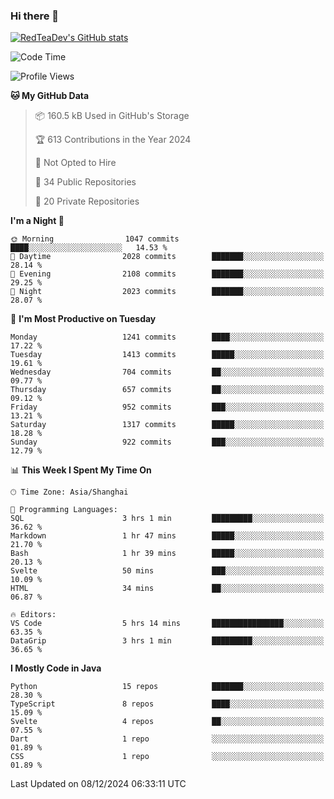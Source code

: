 ### Hi there 👋

<!--
**RedTeaDev/RedTeaDev** is a ✨ _special_ ✨ repository because its `README.md` (this file) appears on your GitHub profile.

Here are some ideas to get you started:

- 🔭 I’m currently working on ...
- 🌱 I’m currently learning ...
- 👯 I’m looking to collaborate on ...
- 🤔 I’m looking for help with ...
- 💬 Ask me about ...
- 📫 How to reach me: ...
- 😄 Pronouns: ...
- ⚡ Fun fact: ...
-->

<!--
[![wakatime](https://wakatime.com/badge/user/6b101ed0-04c0-4490-9283-eb61f2efff96.svg)](https://wakatime.com/@6b101ed0-04c0-4490-9283-eb61f2efff96)
!-->

[![RedTeaDev's GitHub stats](https://github-readme-stats.vercel.app/api?username=RedTeaDev\&include_all_commits=true)](https://github.com/anuraghazra/github-readme-stats)
<!--
[![willianrod's wakatime stats](https://github-readme-stats.vercel.app/api/wakatime?username=RedTeaDev)](https://github.com/anuraghazra/github-readme-stats)
!-->
<!--START_SECTION:waka-->
![Code Time](http://img.shields.io/badge/Code%20Time-2%2C790%20hrs%207%20mins-blue)

![Profile Views](http://img.shields.io/badge/Profile%20Views-0-blue)

**🐱 My GitHub Data** 

> 📦 160.5 kB Used in GitHub's Storage 
 > 
> 🏆 613 Contributions in the Year 2024
 > 
> 🚫 Not Opted to Hire
 > 
> 📜 34 Public Repositories 
 > 
> 🔑 20 Private Repositories 
 > 
**I'm a Night 🦉** 

```text
🌞 Morning                1047 commits        ████░░░░░░░░░░░░░░░░░░░░░   14.53 % 
🌆 Daytime                2028 commits        ███████░░░░░░░░░░░░░░░░░░   28.14 % 
🌃 Evening                2108 commits        ███████░░░░░░░░░░░░░░░░░░   29.25 % 
🌙 Night                  2023 commits        ███████░░░░░░░░░░░░░░░░░░   28.07 % 
```
📅 **I'm Most Productive on Tuesday** 

```text
Monday                   1241 commits        ████░░░░░░░░░░░░░░░░░░░░░   17.22 % 
Tuesday                  1413 commits        █████░░░░░░░░░░░░░░░░░░░░   19.61 % 
Wednesday                704 commits         ██░░░░░░░░░░░░░░░░░░░░░░░   09.77 % 
Thursday                 657 commits         ██░░░░░░░░░░░░░░░░░░░░░░░   09.12 % 
Friday                   952 commits         ███░░░░░░░░░░░░░░░░░░░░░░   13.21 % 
Saturday                 1317 commits        █████░░░░░░░░░░░░░░░░░░░░   18.28 % 
Sunday                   922 commits         ███░░░░░░░░░░░░░░░░░░░░░░   12.79 % 
```


📊 **This Week I Spent My Time On** 

```text
🕑︎ Time Zone: Asia/Shanghai

💬 Programming Languages: 
SQL                      3 hrs 1 min         █████████░░░░░░░░░░░░░░░░   36.62 % 
Markdown                 1 hr 47 mins        █████░░░░░░░░░░░░░░░░░░░░   21.70 % 
Bash                     1 hr 39 mins        █████░░░░░░░░░░░░░░░░░░░░   20.13 % 
Svelte                   50 mins             ███░░░░░░░░░░░░░░░░░░░░░░   10.09 % 
HTML                     34 mins             ██░░░░░░░░░░░░░░░░░░░░░░░   06.87 % 

🔥 Editors: 
VS Code                  5 hrs 14 mins       ████████████████░░░░░░░░░   63.35 % 
DataGrip                 3 hrs 1 min         █████████░░░░░░░░░░░░░░░░   36.65 % 
```

**I Mostly Code in Java** 

```text
Python                   15 repos            ███████░░░░░░░░░░░░░░░░░░   28.30 % 
TypeScript               8 repos             ████░░░░░░░░░░░░░░░░░░░░░   15.09 % 
Svelte                   4 repos             ██░░░░░░░░░░░░░░░░░░░░░░░   07.55 % 
Dart                     1 repo              ░░░░░░░░░░░░░░░░░░░░░░░░░   01.89 % 
CSS                      1 repo              ░░░░░░░░░░░░░░░░░░░░░░░░░   01.89 % 
```




 Last Updated on 08/12/2024 06:33:11 UTC
<!--END_SECTION:waka-->


